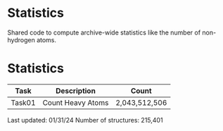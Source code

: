 # Statistics
Shared code to compute archive-wide statistics like the number of non-hydrogen atoms.

# Statistics
| Task | Description | Count |
| --- | --- | --- |
| Task01 | Count Heavy Atoms | 2,043,512,506 |

Last updated: 01/31/24
Number of structures: 215,401